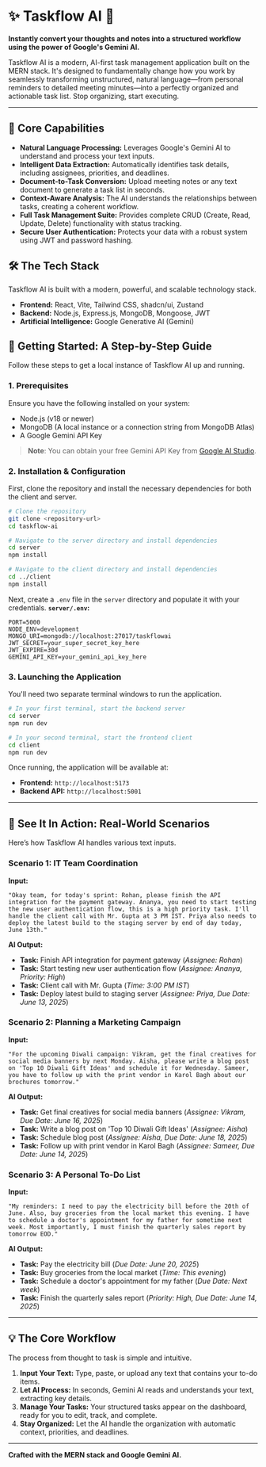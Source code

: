 # ✨ Taskflow AI 🤖

**Instantly convert your thoughts and notes into a structured workflow using the power of Google's Gemini AI.**

Taskflow AI is a modern, AI-first task management application built on the MERN stack. It's designed to fundamentally change how you work by seamlessly transforming unstructured, natural language—from personal reminders to detailed meeting minutes—into a perfectly organized and actionable task list. Stop organizing, start executing.

---

## 🚀 Core Capabilities

- **Natural Language Processing:** Leverages Google's Gemini AI to understand and process your text inputs.
- **Intelligent Data Extraction:** Automatically identifies task details, including assignees, priorities, and deadlines.
- **Document-to-Task Conversion:** Upload meeting notes or any text document to generate a task list in seconds.
- **Context-Aware Analysis:** The AI understands the relationships between tasks, creating a coherent workflow.
- **Full Task Management Suite:** Provides complete CRUD (Create, Read, Update, Delete) functionality with status tracking.
- **Secure User Authentication:** Protects your data with a robust system using JWT and password hashing.

## 🛠️ The Tech Stack

Taskflow AI is built with a modern, powerful, and scalable technology stack.

- **Frontend:** React, Vite, Tailwind CSS, shadcn/ui, Zustand
- **Backend:** Node.js, Express.js, MongoDB, Mongoose, JWT
- **Artificial Intelligence:** Google Generative AI (Gemini)

## 🏁 Getting Started: A Step-by-Step Guide

Follow these steps to get a local instance of Taskflow AI up and running.

### 1. Prerequisites

Ensure you have the following installed on your system:

- Node.js (v18 or newer)
- MongoDB (A local instance or a connection string from MongoDB Atlas)
- A Google Gemini API Key

> **Note**: You can obtain your free Gemini API Key from [Google AI Studio](https://aistudio.google.com/app/apikey).

### 2. Installation & Configuration

First, clone the repository and install the necessary dependencies for both the client and server.

```bash
# Clone the repository
git clone <repository-url>
cd taskflow-ai

# Navigate to the server directory and install dependencies
cd server
npm install

# Navigate to the client directory and install dependencies
cd ../client
npm install
```

Next, create a `.env` file in the `server` directory and populate it with your credentials.
**`server/.env`:**

```env
PORT=5000
NODE_ENV=development
MONGO_URI=mongodb://localhost:27017/taskflowai
JWT_SECRET=your_super_secret_key_here
JWT_EXPIRE=30d
GEMINI_API_KEY=your_gemini_api_key_here
```

### 3. Launching the Application

You'll need two separate terminal windows to run the application.

```bash
# In your first terminal, start the backend server
cd server
npm run dev
```

```bash
# In your second terminal, start the frontend client
cd client
npm run dev
```

Once running, the application will be available at:

- **Frontend:** `http://localhost:5173`
- **Backend API:** `http://localhost:5001`

---

## 🤖 See It In Action: Real-World Scenarios

Here’s how Taskflow AI handles various text inputs.

### Scenario 1: IT Team Coordination

**Input:**

```
"Okay team, for today's sprint: Rohan, please finish the API integration for the payment gateway. Ananya, you need to start testing the new user authentication flow, this is a high priority task. I'll handle the client call with Mr. Gupta at 3 PM IST. Priya also needs to deploy the latest build to the staging server by end of day today, June 13th."
```

**AI Output:**

- **Task:** Finish API integration for payment gateway (_Assignee: Rohan_)
- **Task:** Start testing new user authentication flow (_Assignee: Ananya, Priority: High_)
- **Task:** Client call with Mr. Gupta (_Time: 3:00 PM IST_)
- **Task:** Deploy latest build to staging server (_Assignee: Priya, Due Date: June 13, 2025_)

### Scenario 2: Planning a Marketing Campaign

**Input:**

```
"For the upcoming Diwali campaign: Vikram, get the final creatives for social media banners by next Monday. Aisha, please write a blog post on 'Top 10 Diwali Gift Ideas' and schedule it for Wednesday. Sameer, you have to follow up with the print vendor in Karol Bagh about our brochures tomorrow."
```

**AI Output:**

- **Task:** Get final creatives for social media banners (_Assignee: Vikram, Due Date: June 16, 2025_)
- **Task:** Write a blog post on 'Top 10 Diwali Gift Ideas' (_Assignee: Aisha_)
- **Task:** Schedule blog post (_Assignee: Aisha, Due Date: June 18, 2025_)
- **Task:** Follow up with print vendor in Karol Bagh (_Assignee: Sameer, Due Date: June 14, 2025_)

### Scenario 3: A Personal To-Do List

**Input:**

```
"My reminders: I need to pay the electricity bill before the 20th of June. Also, buy groceries from the local market this evening. I have to schedule a doctor's appointment for my father for sometime next week. Most importantly, I must finish the quarterly sales report by tomorrow EOD."
```

**AI Output:**

- **Task:** Pay the electricity bill (_Due Date: June 20, 2025_)
- **Task:** Buy groceries from the local market (_Time: This evening_)
- **Task:** Schedule a doctor's appointment for my father (_Due Date: Next week_)
- **Task:** Finish the quarterly sales report (_Priority: High, Due Date: June 14, 2025_)

---

## 💡 The Core Workflow

The process from thought to task is simple and intuitive.

1.  **Input Your Text:** Type, paste, or upload any text that contains your to-do items.
2.  **Let AI Process:** In seconds, Gemini AI reads and understands your text, extracting key details.
3.  **Manage Your Tasks:** Your structured tasks appear on the dashboard, ready for you to edit, track, and complete.
4.  **Stay Organized:** Let the AI handle the organization with automatic context, priorities, and deadlines.

---

**Crafted with the MERN stack and Google Gemini AI.**
